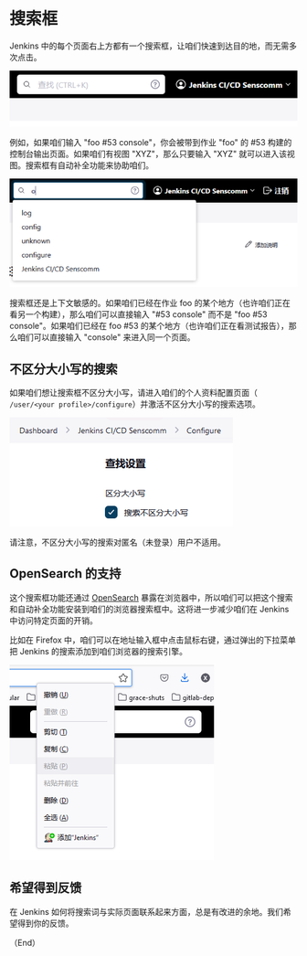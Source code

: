 # 搜索框

Jenkins 中的每个页面右上方都有一个搜索框，让咱们快速到达目的地，而无需多次点击。

![Jenkins 搜索框](../images/seach_box.png)

例如，如果咱们输入 "foo #53 console"，你会被带到作业 "foo" 的 #53 构建的控制台输出页面。如果咱们有视图 "XYZ"，那么只要输入 "XYZ" 就可以进入该视图。搜索框有自动补全功能来协助咱们。

![Jenkins 搜索框的自动补全](../images/dropdown.png)

搜索框还是上下文敏感的。如果咱们已经在作业 foo 的某个地方（也许咱们正在看另一个构建），那么咱们可以直接输入 "#53 console" 而不是 "foo #53 console"。如果咱们已经在 foo #53 的某个地方（也许咱们正在看测试报告），那么咱们可以直接输入 "console" 来进入同一个页面。


## 不区分大小写的搜索

如果咱们想让搜索框不区分大小写，请进入咱们的个人资料配置页面（ `/user/<your profile>/configure`）并激活不区分大小写的搜索选项。

![Jenkins 搜索区分大小写开关](../images/case_sensitive.png)

请注意，不区分大小写的搜索对匿名（未登录）用户不适用。


## OpenSearch 的支持

这个搜索框功能还通过 [OpenSearch](http://en.wikipedia.org/wiki/OpenSearch) 暴露在浏览器中，所以咱们可以把这个搜索和自动补全功能安装到咱们的浏览器搜索框中。这将进一步减少咱们在 Jenkins 中访问特定页面的开销。

比如在 Firefox 中，咱们可以在地址输入框中点击鼠标右键，通过弹出的下拉菜单把 Jenkins 的搜索添加到咱们浏览器的搜索引擎。


![把 Jenkins 的搜索功能添加到浏览器的搜索引擎](../images/add-to-firefox.png)


## 希望得到反馈

在 Jenkins 如何将搜索词与实际页面联系起来方面，总是有改进的余地。我们希望得到你的反馈。


（End）


